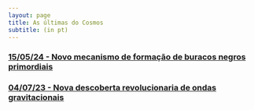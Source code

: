 ```yaml
---
layout: page
title: As últimas do Cosmos
subtitle: (in pt)
---
```


### [15/05/24 - Novo mecanismo de formação de buracos negros primordiais](https://rzferreira.github.io/utopolis/2024-05-15-NovoPBHmechanism)
### [04/07/23 - Nova descoberta revolucionaria de ondas gravitacionais](https://rzferreira.github.io/utopolis/2024-05-16-NovadescobertaDeOndasGravitacionais/)



